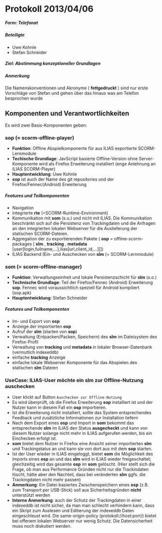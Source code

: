 Protokoll 2013/04/06
====================

##### Form: Telefonat #####

##### Beteiligte #####
* Uwe Kohnle
* Stefan Schneider

##### Ziel: Abstimmung konzeptioneller Grundlagen #####

##### Anmerkung #####
Die Namenskonventionen und Akronyme ( **fettgedruckt** ) sind nur erste Vorschläge von Stefan und gehen über das hinaus was am Telefon besprochen wurde

## Komponenten und Verantwortlichkeiten ##

Es wird zwei Basis-Komponenten geben:
### **sop** (= scorm-offline-player) ###
* **Funktion**: Offline Abspielkomponente für aus ILIAS exportierte SCORM-Lernmodule
* **Techische Grundlage**: JavScript basierte Offline-Version ohne Server-Komponente wird als Firefox Erweiterung installiert (enge Anlehnung an ILIAS SCORM-Player)
* **Hauptentwicklung**: Uwe Kohnle
* **sop** ist auch der Name des git repositories und der Firefox/Fennec(Android) Erweiterung

##### Features und Teilkomponenten ######
* Navigation
* integrierte **rte** (=SCORM-Runtime-Environment)
* Kommunikation mit **som** (s.u.) und nicht mit ILIAS. Die Kommunikation beschränkt sich auf die Persistenz von Trackingdaten und die Anfragen an den integrierten lokalen Webserver für die Auslieferung der statischen SCORM-Dateien.
* Aggregation der zu exportierenden Pakete ( **osp** = offline-scorm-packages [ **slm** , **tracking** , **metadata** [user[login,fullname,...],ilias[url,client_id,...]]])   
* ILIAS Backend (Ein- und Auschecken von **slm** (= SCORM-Lernmodule)

### **som** (= scorm-offline-manager) ###
* **Funktion**: Verwaltungseinheit und lokale Persistenzschicht für **slm** (s.o.)
* **Technische Grundlage**: Teil der Firefox/Fennec (Android) Erweiterung **sop**. Fennec wird voraussichtlich speziell für Android kompiliert (sop.apk)    
* **Hauptentwicklung**: Stefan Schneider

##### Features und Teilkomponenten #####
* Im- und Export von **osp**
* Anzeige der importierten **osp**
* Aufruf der **slm** (starten von **sop**)
* Verwaltung (Entpacken/Packen, Speichern) des **slm** im Dateisystem des Firefox-Profil
* Verwaltung von **tracking** und **metadata** in lokaler Browser-Datenbank (vermutlich indexeddb)
* einfache **tracking** Anzeige 
* einfache lokale Webserver Komponente für das Abspielen des statischen **slm** Dateien  

### UseCase: ILIAS-User möchte ein **slm** zur Offline-Nutzung auschecken ###
* User klickt auf Button ```Auschecken zur Offline-Nutzung```
* Es wird überprüft, ob die Firefox Erweiterung **sop** installiert ist und der Nutzer kann in diesem Fall ein **osp** importieren. 
* Ist die Erweiterung nicht installiert, sollte das System entsprechendes Feedback und zusätzliche Informationen zur Installation liefern 
* Nach dem Export eines **osp** und Import in **som** bekommt das entsprechende **slm** im ILIAS den Status **ausgecheckt** und kann von diesem Nutzer solange nicht mehr in ILIAS aufgerufen werden, bis ein Einchecken erfolgt ist.
* **som** bietet dem Nutzer in Firefox eine Ansicht seiner importierten **slm** und Trackingstatus an und kann sie von dort aus mit dem **sop** starten.
* Ist der User wieder in ILIAS eingeloggt, bietet **som** die Möglichkeit des Imports eines **osp** an und das **slm** wird in ILIAS wieder freigeschaltet; gleichzeitig wird das gesamte **osp** im **som** gelöscht. (Hier stellt sich die Frage, ob man aus Performance Gründen nicht nur die Trackindaten löscht, hätte aber den Nachteil, dass bei veränderten **slm** ggfs. die Trackingdaten nicht mehr passen)     
* **Anmerkung**: Ein Datei-basiertes Zwischenspeichern eines **osp** (z.B. zum Transport per USB-Stick) soll aus Sicherheitsgründen **nicht** unterstützt werden
* **Interne Anmerkung**: auch der Schutz der Trackingdaten in einer indexeddb ist nicht sicher, da man man schlecht verhindern kann, 
dass ein Skript zum Auslesen und Editierung der indexeddb Daten eingeschleust wird. Die same-origin-policy (protokoll://host:port/) bietet bei offenem lokalen Webserver nur wenig Schutz.
Die Datensicherheit muss noch diskutiert werden.
